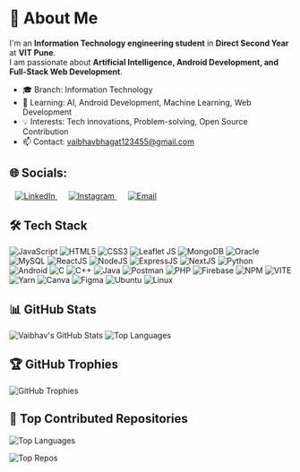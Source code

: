 # 💫 About Me
I'm an **Information Technology engineering student** in **Direct Second Year** at **VIT Pune**.  
I am passionate about **Artificial Intelligence, Android Development, and Full-Stack Web Development**.  

- 🎓 Branch: Information Technology  
- 🌱 Learning: AI, Android Development, Machine Learning, Web Development  
- 💡 Interests: Tech innovations, Problem-solving, Open Source Contribution  
- 📫 Contact: vaibhavbhagat123455@gmail.com


## 🌐 Socials:

<!-- Social Media Links -->
<p style="margin-top: 20px;">
  <a href="https://www.linkedin.com/in/vaibhav-bhagat-a5a11937a/" target="_blank" style="margin: 0 10px;">
    <img src="https://img.shields.io/badge/LinkedIn-%230077B5?style=for-the-badge&logo=linkedin&logoColor=white" alt="LinkedIn"/>
  </a>
  <a href="https://www.instagram.com/vaibhav_bhagat_9545/" target="_blank" style="margin: 0 10px;">
    <img src="https://img.shields.io/badge/Instagram-%23E4405F?style=for-the-badge&logo=instagram&logoColor=white" alt="Instagram"/>
  </a>
  <a href="mailto:vaibhavbhagat123455@gmail.com" target="_blank" style="margin: 0 10px;">
    <img src="https://img.shields.io/badge/Email-%23D14836?style=for-the-badge&logo=gmail&logoColor=white" alt="Email"/>
  </a>
</p>

## 🛠️ Tech Stack

<p align="left">
  <img src="https://img.shields.io/badge/JavaScript-F7DF1E?style=for-the-badge&logo=javascript&logoColor=black" alt="JavaScript"/>
  <img src="https://img.shields.io/badge/HTML5-E34F26?style=for-the-badge&logo=html5&logoColor=white" alt="HTML5"/>
  <img src="https://img.shields.io/badge/CSS3-1572B6?style=for-the-badge&logo=css3&logoColor=white" alt="CSS3"/>
  <img src="https://img.shields.io/badge/Leaflet-FE4A49?style=for-the-badge&logo=leaflet&logoColor=white" alt="Leaflet JS"/>
  <img src="https://img.shields.io/badge/MongoDB-47A248?style=for-the-badge&logo=mongodb&logoColor=white" alt="MongoDB"/>
  <img src="https://img.shields.io/badge/Oracle-F80000?style=for-the-badge&logo=oracle&logoColor=white" alt="Oracle"/>
  <img src="https://img.shields.io/badge/MySQL-4479A1?style=for-the-badge&logo=mysql&logoColor=white" alt="MySQL"/>
  <img src="https://img.shields.io/badge/React-61DAFB?style=for-the-badge&logo=react&logoColor=black" alt="ReactJS"/>
  <img src="https://img.shields.io/badge/Node.js-339933?style=for-the-badge&logo=nodedotjs&logoColor=white" alt="NodeJS"/>
  <img src="https://img.shields.io/badge/Express-000000?style=for-the-badge&logo=express&logoColor=white" alt="ExpressJS"/>
  <img src="https://img.shields.io/badge/Next.js-000000?style=for-the-badge&logo=nextdotjs&logoColor=white" alt="NextJS"/>
  <img src="https://img.shields.io/badge/Python-3776AB?style=for-the-badge&logo=python&logoColor=white" alt="Python"/>
  <img src="https://img.shields.io/badge/Android-3DDC84?style=for-the-badge&logo=android&logoColor=white" alt="Android"/>
  <img src="https://img.shields.io/badge/C-00599C?style=for-the-badge&logo=c&logoColor=white" alt="C"/>
  <img src="https://img.shields.io/badge/C++-00599C?style=for-the-badge&logo=c%2B%2B&logoColor=white" alt="C++"/>
  <img src="https://img.shields.io/badge/JAVA-007396?style=for-the-badge&logo=java&logoColor=white" alt="Java"/>
  <img src="https://img.shields.io/badge/Postman-FF6C37?style=for-the-badge&logo=postman&logoColor=white" alt="Postman"/>
  <img src="https://img.shields.io/badge/PHP-777BB4?style=for-the-badge&logo=php&logoColor=white" alt="PHP"/>
  <img src="https://img.shields.io/badge/Firebase-FFCA28?style=for-the-badge&logo=firebase&logoColor=black" alt="Firebase"/>
  <img src="https://img.shields.io/badge/NPM-CB3837?style=for-the-badge&logo=npm&logoColor=white" alt="NPM"/>
  <img src="https://img.shields.io/badge/Vite-646CFF?style=for-the-badge&logo=vite&logoColor=white" alt="VITE"/>
  <img src="https://img.shields.io/badge/Yarn-2C8EBB?style=for-the-badge&logo=yarn&logoColor=white" alt="Yarn"/>
  <img src="https://img.shields.io/badge/Canva-00C4CC?style=for-the-badge&logo=canva&logoColor=white" alt="Canva"/>
  <img src="https://img.shields.io/badge/Figma-F24E1E?style=for-the-badge&logo=figma&logoColor=white" alt="Figma"/>
  <img src="https://img.shields.io/badge/Ubuntu-E95420?style=for-the-badge&logo=ubuntu&logoColor=white" alt="Ubuntu"/>
  <img src="https://img.shields.io/badge/Linux-FCC624?style=for-the-badge&logo=linux&logoColor=black" alt="Linux"/>
</p>

## 📊 GitHub Stats

<p align="left">
  <img src="https://github-readme-stats.vercel.app/api?username=vaibhavbhagat123455&show_icons=true&theme=radical" alt="Vaibhav's GitHub Stats"/>
  <img src="https://github-readme-stats.vercel.app/api/top-langs/?username=vaibhavbhagat123455&layout=compact&theme=radical" alt="Top Languages"/>
</p>

## 🏆 GitHub Trophies

<p align="left">
  <img src="https://github-profile-trophy.vercel.app/?username=vaibhavbhagat123455&theme=radical&no-frame=true&column=4" alt="GitHub Trophies"/>
</p>

## 📂 Top Contributed Repositories

<p align="left">
  <img src="https://github-readme-stats.vercel.app/api/top-langs/?username=vaibhavbhagat123455&layout=compact&theme=radical" alt="Top Languages"/>
</p>

<p align="left">
  <img src="https://github-readme-stats.vercel.app/api?username=vaibhavbhagat123455&show_icons=true&theme=radical&count_private=true&include_all_commits=true" alt="Top Repos"/>
</p>

